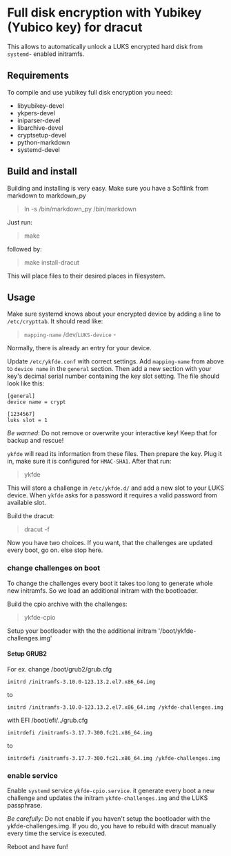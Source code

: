 Full disk encryption with Yubikey (Yubico key) for dracut
=========================================================

This allows to automatically unlock a LUKS encrypted hard disk from `systemd`-
enabled initramfs.

Requirements
------------

To compile and use yubikey full disk encryption you need:

* libyubikey-devel
* ykpers-devel
* iniparser-devel
* libarchive-devel
* cryptsetup-devel
* python-markdown
* systemd-devel

Build and install
-----------------

Building and installing is very easy. Make sure you have a Softlink from markdown to markdown_py
> ln -s /bin/markdown_py /bin/markdown

Just run:

> make

followed by:

> make install-dracut

This will place files to their desired places in filesystem.

Usage
-----

Make sure systemd knows about your encrypted device by
adding a line to `/etc/crypttab`. It should read like:

> `mapping-name` /dev/`LUKS-device` -

Normally, there is already an entry for your device.

Update `/etc/ykfde.conf` with correct settings. Add `mapping-name` from
above to `device name` in the `general` section. Then add a new section
with your key's decimal serial number containing the key slot setting.
The file should look like this:

    [general]
    device name = crypt

    [1234567]
    luks slot = 1

*Be warned*: Do not remove or overwrite your interactive key! Keep that
for backup and rescue!

`ykfde` will read its information from these files. Then prepare
the key. Plug it in, make sure it is configured for `HMAC-SHA1`.
After that run:

> ykfde

This will store a challenge in `/etc/ykfde.d/` and add a new slot to
your LUKS device. When `ykfde` asks for a password it requires a valid
password from available slot.

Build the dracut:

> dracut -f

Now you have two choices. If you want, that the challenges are updated every boot, go on. else stop here.

### change challenges on boot

To change the challenges every boot it takes too long to generate whole new initramfs. So we load an additional initram with the bootloader.

Build the cpio archive with the challenges:

> ykfde-cpio

Setup your bootloader with the the additional initram '/boot/ykfde-challenges.img'

#### Setup GRUB2

For ex. change /boot/grub2/grub.cfg

    initrd /initramfs-3.10.0-123.13.2.el7.x86_64.img

to

    initrd /initramfs-3.10.0-123.13.2.el7.x86_64.img /ykfde-challenges.img


with EFI /boot/efi/../grub.cfg

    initrdefi /initramfs-3.17.7-300.fc21.x86_64.img

to

    initrdefi /initramfs-3.17.7-300.fc21.x86_64.img /ykfde-challenges.img

### enable service

Enable `systemd` service `ykfde-cpio.service`. it generate every boot a new challenge and updates the initram `ykfde-challenges.img` and the LUKS passphrase.

*Be carefully:* Do not enable if you haven't setup the bootloader with the ykfde-challenges.img. If you do, you have to rebuild with dracut manually every time the service is executed.



Reboot and have fun!
